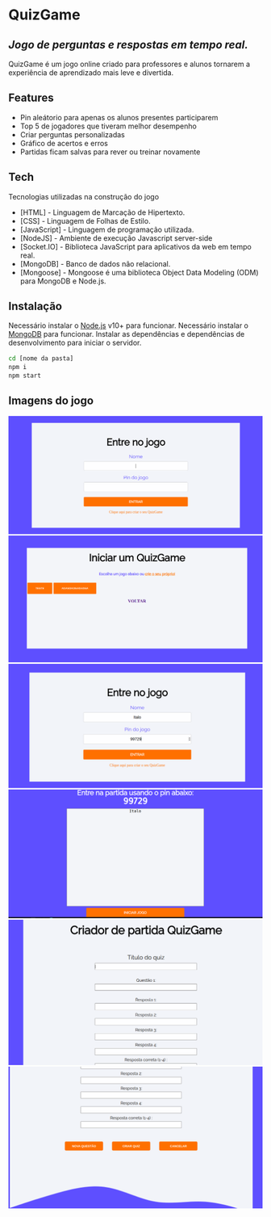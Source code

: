 # QuizGame
## _Jogo de perguntas e respostas em tempo real._

QuizGame é um jogo online criado para professores e alunos tornarem a experiência de aprendizado mais leve e divertida.


## Features

- Pin aleátorio para apenas os alunos presentes participarem
- Top 5 de jogadores que tiveram melhor desempenho
- Criar perguntas personalizadas
- Gráfico de acertos e erros
- Partidas ficam salvas para rever ou treinar novamente

## Tech

Tecnologias utilizadas na construção do jogo

- [HTML] -  Linguagem de Marcação de Hipertexto.
- [CSS] - Linguagem de Folhas de Estilo.
- [JavaScript] - Linguagem de programação utilizada.
- [NodeJS] - Ambiente de execução Javascript server-side
- [Socket.IO] - Biblioteca JavaScript para aplicativos da web em tempo real.
- [MongoDB] - Banco de dados não relacional.
- [Mongoose] - Mongoose é uma biblioteca Object Data Modeling (ODM) para MongoDB e Node.js.


## Instalação

Necessário instalar o [Node.js](https://nodejs.org/) v10+ para funcionar.
Necessário instalar o [MongoDB](https://www.mongodb.com/) para funcionar.
Instalar as dependências e dependências de desenvolvimento para iniciar o servidor.

```sh
cd [nome da pasta]
npm i
npm start
```

## Imagens do jogo 

![Screenshot](/images/image1.png)
![Screenshot](/images/image2.png)
![Screenshot](/images/image3.png)
![Screenshot](/images/image4.png)
![Screenshot](/images/image5.png)
![Screenshot](/images/image6.png)
